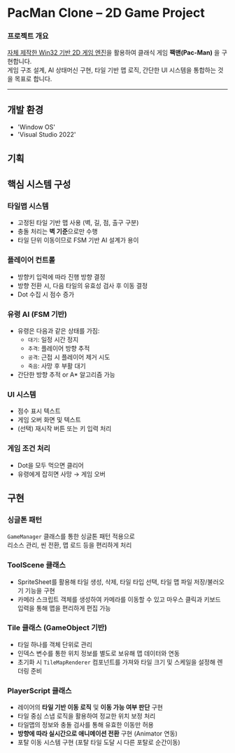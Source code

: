 # PacMan Clone – 2D Game Project

### 프로젝트 개요

[자체 제작한 Win32 기반 2D 게임 엔진](https://github.com/jaehuru/JaehuruEngine)을 활용하여 클래식 게임 **팩맨(Pac-Man)** 을 구현합니다.  
게임 구조 설계, AI 상태머신 구현, 타일 기반 맵 로직, 간단한 UI 시스템을 통합하는 것을 목표로 합니다.

---
## 개발 환경
- 'Window OS'
- 'Visual Studio 2022'

## 기획

## 핵심 시스템 구성

### 타일맵 시스템
- 고정된 타일 기반 맵 사용 (벽, 길, 점, 출구 구분)
- 충돌 처리는 **벽 기준**으로만 수행
- 타일 단위 이동이므로 FSM 기반 AI 설계가 용이

### 플레이어 컨트롤
- 방향키 입력에 따라 진행 방향 결정
- 방향 전환 시, 다음 타일의 유효성 검사 후 이동 결정
- Dot 수집 시 점수 증가

### 유령 AI (FSM 기반)
- 유령은 다음과 같은 상태를 가짐:
  - `대기`: 일정 시간 정지
  - `추격`: 플레이어 방향 추적
  - `공격`: 근접 시 플레이어 제거 시도
  - `죽음`: 사망 후 부활 대기
- 간단한 방향 추적 or A* 알고리즘 가능

### UI 시스템
- 점수 표시 텍스트
- 게임 오버 화면 및 텍스트
- (선택) 재시작 버튼 또는 키 입력 처리

### 게임 조건 처리
- Dot을 모두 먹으면 클리어
- 유령에게 잡히면 사망 → 게임 오버

## 구현

### 싱글톤 패턴

`GameManager` 클래스를 통한 싱글톤 패턴 적용으로  
리소스 관리, 씬 전환, 맵 로드 등을 편리하게 처리

### ToolScene 클래스

- SpriteSheet를 활용해 타일 생성, 삭제, 타일 타입 선택, 타일 맵 파일 저장/불러오기 기능을 구현
- 카메라 스크립트 객체를 생성하여 카메라를 이동할 수 있고 마우스 클릭과 키보드 입력을 통해 맵을 편리하게 편집 가능

### Tile 클래스 (GameObject 기반)

- 타일 하나를 객체 단위로 관리
- 인덱스 변수를 통한 위치 정보를 별도로 보유해 맵 데이터와 연동
- 초기화 시 `TileMapRenderer` 컴포넌트를 가져와 타일 크기 및 스케일을 설정해 렌더링 준비

### PlayerScript 클래스

- 레이어의 **타일 기반 이동 로직** 및 **이동 가능 여부 판단** 구현
- 타일 중심 스냅 로직을 활용하여 정교한 위치 보정 처리
- 타일맵의 정보와 충돌 검사를 통해 유효한 이동만 허용
- **방향에 따라 실시간으로 애니메이션 전환** 구현 (Animator 연동)
- 포탈 이동 시스템 구현 (포탈 타일 도달 시 다른 포탈로 순간이동)
